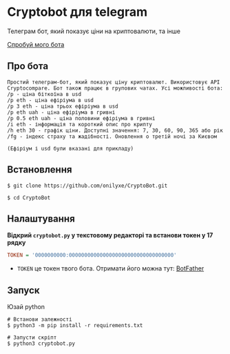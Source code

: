 # Cryptobot для telegram
Телеграм бот, який показує ціни на криптовалюти, та інше

[Спробуй мого бота](https://t.me/CCryptoBBot)

Про бота
------------
```shell
Простий телеграм-бот, який показує ціну криптовалют. Використовує API Cryptocompare. Бот також працює в групових чатах. Усі можливості бота:
/p - ціна біткоїна в usd
/p eth - ціна ефіріума в usd
/p 3 eth - ціна трьох ефіріума в usd
/p eth uah - ціна ефіріума в гривні
/p 0.5 eth uah - ціна половини ефіріума в гривні
/i eth - інформація та короткий опис про крипту
/h eth 30 - графік ціни. Доступні значення: 7, 30, 60, 90, 365 або рік
/fg - індекс страху та жадібності. Оновлення о третій ночі за Києвом

(Ефіріум і usd були вказані для прикладу)
```

Встановлення
------------
```shell
$ git clone https://github.com/onilyxe/CryptoBot.git

$ cd CryptoBot
```

Налаштування
------------
**Відкрий `cryptobot.py` у текстовому редакторі та встанови токен у 17 рядку**
```ini
TOKEN = '0000000000:0000000000000000000000000000000000'
```
* `TOKEN` це токен твого бота. Отримати його можна тут: [BotFather](https://t.me/BotFather)

Запуск
------------
Юзай python
```shell
# Встанови залежності
$ python3 -m pip install -r requirements.txt

# Запусти скріпт
$ python3 cryptobot.py
```